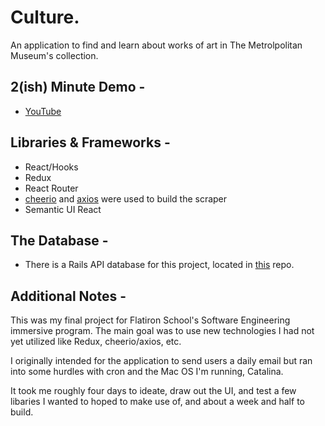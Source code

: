 # Culture.

An application to find and learn about works of art in The Metrolpolitan Museum's collection. 

## 2(ish) Minute Demo -
* [YouTube](https://www.youtube.com/watch?v=5vEtmaPZX44&feature=youtu.be)

##  Libraries & Frameworks -  
* React/Hooks
* Redux 
* React Router
* [cheerio](https://github.com/cheeriojs/cheerio) and [axios](https://github.com/axios/axios) were used to build the scraper
* Semantic UI React 

## The Database -
* There is a Rails API database for this project, located in [this](https://github.com/gnardinosaur/culture_backend) repo. 

## Additional Notes -
This was my final project for Flatiron School's Software Engineering immersive program. The main goal was to use new technologies I had not yet utilized like Redux, cheerio/axios, etc. 

I originally intended for the application to send users a daily email but ran into some hurdles with cron and the Mac OS I'm running, Catalina. 

It took me roughly four days to ideate, draw out the UI, and test a few libaries I wanted to hoped to make use of, and about a week and half to build.


